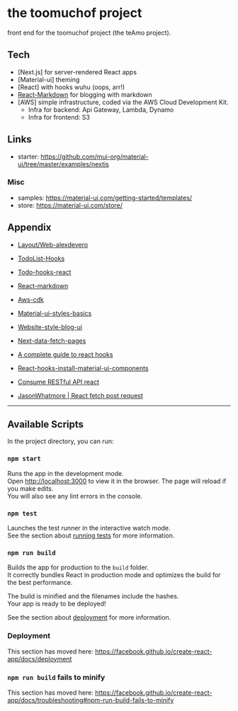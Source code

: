 # the toomuchof project

front end for the toomuchof project (the teAmo project).

## Tech
- [Next.js] for server-rendered React apps
- [Material-ui] theming
- [React] with hooks wuhu (oops, arr!)
- [React-Markdown](https://github.com/rexxars/react-markdown) for blogging with markdown
- [AWS] simple infrastructure, coded via the AWS Cloud Development Kit.
   - Infra for backend: Api Gateway, Lambda, Dynamo
   - Infra for frontend: S3

## Links
- starter: https://github.com/mui-org/material-ui/tree/master/examples/nextjs

### Misc
- samples: https://material-ui.com/getting-started/templates/
- store: https://material-ui.com/store/

## Appendix
- [Layout/Web-alexdevero](https://www.alexdevero.com/contact/)
- [TodoList-Hooks](https://github.com/alexdevero/react-hooks-todo-list-app-ts/tree/master/src)
- [Todo-hooks-react](https://blog.alexdevero.com/todo-list-app-react-hooks-typescript/)

- [React-markdown](https://github.com/rexxars/react-markdown)
- [Aws-cdk](https://github.com/aws/aws-cdk)
- [Material-ui-styles-basics](https://material-ui.com/styles/basics/)
- [Website-style-blog-ui](https://linuxize.com/post/bash-comments/)
- [Next-data-fetch-pages](https://nextjs.org/learn/basics/fetching-data-for-pages)
- [A complete guide to react hooks](https://levelup.gitconnected.com/usetypescript-a-complete-guide-to-react-hooks-and-typescript-db1858d1fb9c)
- [React-hooks-install-material-ui-components](https://medium.com/@pfullen.code/use-hooks-to-style-material-ui-components-34f00168aa4f)
- [Consume RESTful API react](https://pusher.com/tutorials/consume-restful-api-react)
- [JasonWhatmore | React fetch post request](https://jasonwatmore.com/post/2020/02/01/react-fetch-http-post-request-examples)

--- 

## Available Scripts

In the project directory, you can run:

### `npm start`

Runs the app in the development mode.<br />
Open [http://localhost:3000](http://localhost:3000) to view it in the browser.
The page will reload if you make edits.<br />
You will also see any lint errors in the console.

### `npm test`

Launches the test runner in the interactive watch mode.<br />
See the section about [running tests](https://facebook.github.io/create-react-app/docs/running-tests) for more information.

### `npm run build`

Builds the app for production to the `build` folder.<br />
It correctly bundles React in production mode and optimizes the build for the best performance.

The build is minified and the filenames include the hashes.<br />
Your app is ready to be deployed!

See the section about [deployment](https://facebook.github.io/create-react-app/docs/deployment) for more information.

### Deployment

This section has moved here: https://facebook.github.io/create-react-app/docs/deployment

### `npm run build` fails to minify

This section has moved here: https://facebook.github.io/create-react-app/docs/troubleshooting#npm-run-build-fails-to-minify
